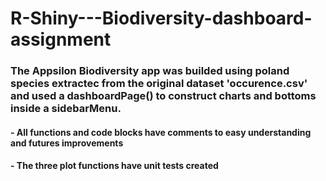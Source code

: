 # R-Shiny---Biodiversity-dashboard-assignment

### The Appsilon Biodiversity app was builded using poland species extractec from the original dataset 'occurence.csv' and used a dashboardPage() to construct charts and bottoms inside a sidebarMenu.

#### - All functions and code blocks have comments to easy understanding and futures improvements
#### - The three plot functions have unit tests created
